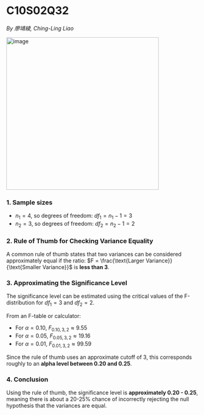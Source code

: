 # C10S02Q32

*By 廖靖綾, Ching-Ling Liao*

<img width="400" alt="image" src="https://github.com/user-attachments/assets/8ce4741c-88d7-4e9f-a4b3-c3026a57230d" />

### **1. Sample sizes**
- $n_1 = 4$, so degrees of freedom: $df_1 = n_1 - 1 = 3$
- $n_2 = 3$, so degrees of freedom: $df_2 = n_2 - 1 = 2$
  
### **2. Rule of Thumb for Checking Variance Equality**
A common rule of thumb states that two variances can be considered approximately equal if the ratio:
$F = \frac{\text{Larger Variance}}{\text{Smaller Variance}}$
is **less than 3**.

### **3. Approximating the Significance Level**
The significance level can be estimated using the critical values of the F-distribution for $df_1 = 3$ and $df_2 = 2$.

From an F-table or calculator:
- For $\alpha = 0.10$, $F_{0.10, 3, 2} \approx 9.55$
- For $\alpha = 0.05$, $F_{0.05, 3, 2} \approx 19.16$
- For $\alpha = 0.01$, $F_{0.01, 3, 2} \approx 99.59$

Since the rule of thumb uses an approximate cutoff of 3, this corresponds roughly to an **alpha level between 0.20 and 0.25**.

### **4. Conclusion**
Using the rule of thumb, the significance level is **approximately 0.20 - 0.25**, meaning there is about a 20-25% chance of incorrectly rejecting the null hypothesis that the variances are equal.

